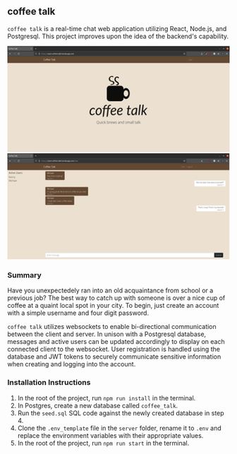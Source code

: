 ## coffee talk

`coffee talk` is a real-time chat web application utilizing React, Node.js, and Postgresql. This project improves upon the idea of the backend's capability. 

![demo-screenshot](./demo-screenshot-1.png)
![demo-screenshot-2](./demo-screenshot-2.png)

### Summary

Have you unexpectedely ran into an old acquaintance from school or a previous job? The best way to catch up with someone is over a nice cup of coffee at a quaint local spot in your city. To begin, just create an account with a simple username and four digit password.

`coffee talk` utilizes websockets to enable bi-directional communication between the client and server. In unison with a Postgresql database, messages and active users can be updated accordingly to display on each connected client to the websocket. User registration is handled using the database and JWT tokens to securely communicate sensitive information when creating and logging into the account.

### Installation Instructions
1. In the root of the project, run `npm run install` in the terminal.
2. In Postgres, create a new database called `coffee_talk`.
3. Run the `seed.sql` SQL code against the newly created database in step 4.
4. Clone the `.env_template` file in the `server` folder, rename it to `.env` and replace the environment variables with their appropriate values.
5. In the root of the project, run `npm run start` in the terminal.
